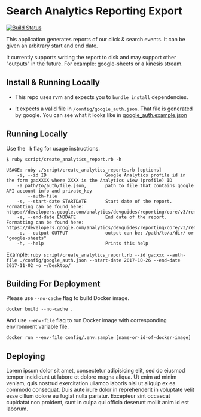 # Search Analytics Reporting Export

[![Build Status](https://travis-ci.org/NYPL/search-analytics-report-creator.svg?branch=master)](https://travis-ci.org/NYPL/search-analytics-report-creator)

This application generates reports of our click & search events.
It can be given an arbitrary start and end date.

It currently supports writing the report to disk and may
support other "outputs" in the future. For example: google-sheets or
a kinesis stream.

## Install & Running Locally

* This repo uses rvm and expects you to `bundle install` dependencies.

* It expects a valid file in `/config/google_auth.json`. That file is generated
by google. You can see what it looks like in [google_auth.example.json](config/google_auth.example.json)

## Running Locally

Use the `-h` flag for usage instructions.

```
$ ruby script/create_analytics_report.rb -h

USAGE: ruby ./script/create_analytics_reports.rb [options]
    -i, --id ID                      Google Analytics profile id in the form ga:XXXX where XXXX is the Analytics view (profile) ID
    -a path/to/auth/file.json,       path to file that contains google API account info and private_key
        --auth-file
    -s, --start-date STARTDATE       Start date of the report. Formatting can be found here: https://developers.google.com/analytics/devguides/reporting/core/v3/reference#startDate
    -e, --end-date ENDDATE           End date of the report. Formatting can be found here: https://developers.google.com/analytics/devguides/reporting/core/v3/reference#endDate
    -o, --output OUTPUT              output can be: /path/to/a/dir/ or "google-sheets"
    -h, --help                       Prints this help
```

Example: `ruby script/create_analytics_report.rb --id ga:xxx --auth-file ./config/google_auth.json --start-date 2017-10-26 --end-date 2017-11-02 -o ~/Desktop/`

## Building For Deployment
Please use `--no-cache` flag to build Docker image.

```docker build --no-cache .```

And use `--env-file` flag to run Docker image with corresponding environment variable file.

```docker run --env-file config/.env.sample [name-or-id-of-docker-image]```


## Deploying

Lorem ipsum dolor sit amet, consectetur adipisicing elit, sed do eiusmod tempor incididunt ut labore et dolore magna aliqua. Ut enim ad minim veniam, quis nostrud exercitation ullamco laboris nisi ut aliquip ex ea commodo consequat. Duis aute irure dolor in reprehenderit in voluptate velit esse cillum dolore eu fugiat nulla pariatur. Excepteur sint occaecat cupidatat non proident, sunt in culpa qui officia deserunt mollit anim id est laborum.
